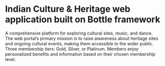 
# Indian Culture & Heritage web application built on Bottle framework

A comprehensive platform for exploring cultural sites, music, and dance. The web portal’s primary mission is to raise awareness about heritage sites and ongoing cultural events, making them accessible to the wider public. Three membership tiers: Gold, Silver, or Platinum. Members enjoy personalized benefits and information based on their chosen membership level. 


